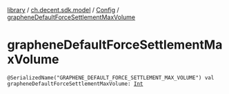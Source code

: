 [library](../../index.md) / [ch.decent.sdk.model](../index.md) / [Config](index.md) / [grapheneDefaultForceSettlementMaxVolume](./graphene-default-force-settlement-max-volume.md)

# grapheneDefaultForceSettlementMaxVolume

`@SerializedName("GRAPHENE_DEFAULT_FORCE_SETTLEMENT_MAX_VOLUME") val grapheneDefaultForceSettlementMaxVolume: `[`Int`](https://kotlinlang.org/api/latest/jvm/stdlib/kotlin/-int/index.html)